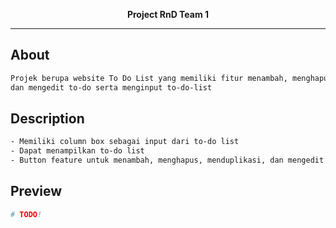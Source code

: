 <div align="justify">

<p align="center">
    <b>
        <p align="center">Project RnD Team 1</p>
        <hr>
    </b>
</p>

## About

```sh
Projek berupa website To Do List yang memiliki fitur menambah, menghapus, menduplikasi,
dan mengedit to-do serta menginput to-do-list
```

## Description

```sh
- Memiliki column box sebagai input dari to-do list
- Dapat menampilkan to-do list
- Button feature untuk menambah, menghapus, menduplikasi, dan mengedit sebuah to-do
```

## Preview

```sh
# TODO!
```

</div>
